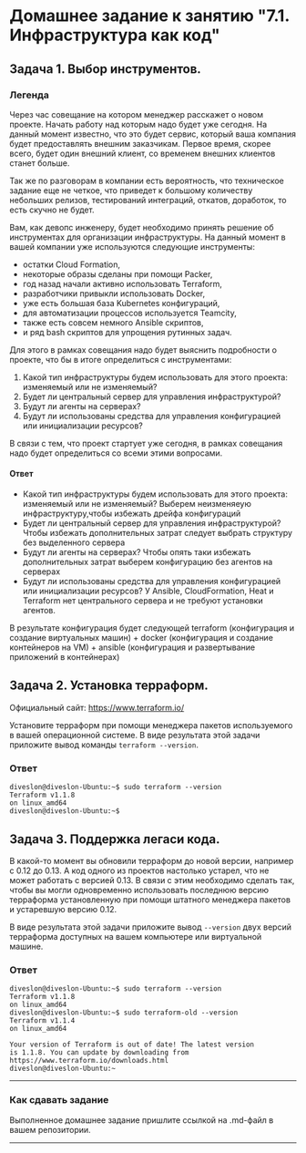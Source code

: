 # Домашнее задание к занятию "7.1. Инфраструктура как код"

## Задача 1. Выбор инструментов. 
 
### Легенда
 
Через час совещание на котором менеджер расскажет о новом проекте. Начать работу над которым надо 
будет уже сегодня. 
На данный момент известно, что это будет сервис, который ваша компания будет предоставлять внешним заказчикам.
Первое время, скорее всего, будет один внешний клиент, со временем внешних клиентов станет больше.

Так же по разговорам в компании есть вероятность, что техническое задание еще не четкое, что приведет к большому
количеству небольших релизов, тестирований интеграций, откатов, доработок, то есть скучно не будет.  
   
Вам, как девопс инженеру, будет необходимо принять решение об инструментах для организации инфраструктуры.
На данный момент в вашей компании уже используются следующие инструменты: 
- остатки Сloud Formation, 
- некоторые образы сделаны при помощи Packer,
- год назад начали активно использовать Terraform, 
- разработчики привыкли использовать Docker, 
- уже есть большая база Kubernetes конфигураций, 
- для автоматизации процессов используется Teamcity, 
- также есть совсем немного Ansible скриптов, 
- и ряд bash скриптов для упрощения рутинных задач.  

Для этого в рамках совещания надо будет выяснить подробности о проекте, что бы в итоге определиться с инструментами:

1. Какой тип инфраструктуры будем использовать для этого проекта: изменяемый или не изменяемый?
2. Будет ли центральный сервер для управления инфраструктурой?
3. Будут ли агенты на серверах?
4. Будут ли использованы средства для управления конфигурацией или инициализации ресурсов? 
 
В связи с тем, что проект стартует уже сегодня, в рамках совещания надо будет определиться со всеми этими вопросами.

#### Ответ
 - Какой тип инфраструктуры будем использовать для этого проекта: изменяемый или не изменяемый? Выберем неизменяеую инфраструктуру,чтобы избежать дрейфа конфигураций
 - Будет ли центральный сервер для управления инфраструктурой? Чтобы избежать дополнительных затрат следует выбрать структуру без выделенного сервера
 - Будут ли агенты на серверах? Чтобы опять таки избежать дополнительных затрат выберем конфигурацию без агентов на серверах
 - Будут ли использованы средства для управления конфигурацией или инициализации ресурсов? У Ansible, CloudFormation, Heat и Terraform нет центрального сервера и не требуют установки агентов.

В результате конфигурация будет следующей terraform (конфигурация и создание виртуальных машин) + docker (конфигурация и создание контейнеров на VM) + ansible (конфигурация и развертывание приложений в контейнерах)

## Задача 2. Установка терраформ. 

Официальный сайт: https://www.terraform.io/

Установите терраформ при помощи менеджера пакетов используемого в вашей операционной системе.
В виде результата этой задачи приложите вывод команды `terraform --version`.

### Ответ
```
diveslon@diveslon-Ubuntu:~$ sudo terraform --version
Terraform v1.1.8
on linux_amd64
diveslon@diveslon-Ubuntu:~$ 
```

## Задача 3. Поддержка легаси кода. 

В какой-то момент вы обновили терраформ до новой версии, например с 0.12 до 0.13. 
А код одного из проектов настолько устарел, что не может работать с версией 0.13. 
В связи с этим необходимо сделать так, чтобы вы могли одновременно использовать последнюю версию терраформа установленную при помощи
штатного менеджера пакетов и устаревшую версию 0.12. 

В виде результата этой задачи приложите вывод `--version` двух версий терраформа доступных на вашем компьютере 
или виртуальной машине.

### Ответ
```
diveslon@diveslon-Ubuntu:~$ sudo terraform --version
Terraform v1.1.8
on linux_amd64
diveslon@diveslon-Ubuntu:~$ sudo terraform-old --version
Terraform v1.1.4
on linux_amd64

Your version of Terraform is out of date! The latest version
is 1.1.8. You can update by downloading from https://www.terraform.io/downloads.html
diveslon@diveslon-Ubuntu:~
```

---

### Как cдавать задание

Выполненное домашнее задание пришлите ссылкой на .md-файл в вашем репозитории.

---
